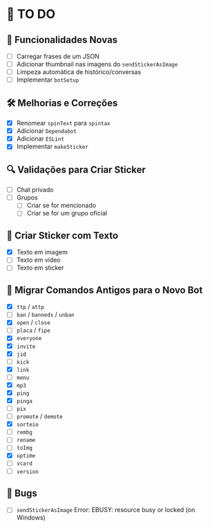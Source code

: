 # 📝 TO DO

## 🚀 Funcionalidades Novas

- [ ] Carregar frases de um JSON
- [ ] Adicionar thumbnail nas imagens do `sendStickerAsImage`
- [ ] Limpeza automática de histórico/conversas
- [ ] Implementar `botSetup`

## 🛠️ Melhorias e Correções

- [x] Renomear `spinText` para `spintax`
- [x] Adicionar `Dependabot`
- [x] Adicionar `ESLint`
- [x] Implementar `makeSticker`

## 🔍 Validações para Criar Sticker

- [ ] Chat privado
- [ ] Grupos
  - [ ] Criar se for mencionado
  - [ ] Criar se for um grupo oficial

## 📝 Criar Sticker com Texto

- [x] Texto em imagem
- [ ] Texto em vídeo
- [ ] Texto em sticker

## 🔄 Migrar Comandos Antigos para o Novo Bot

- [x] `ttp` / `attp`
- [ ] `ban` / `banneds` / `unban`
- [x] `open` / `close`
- [ ] `placa` / `fipe`
- [x] `everyone`
- [x] `invite`
- [x] `jid`
- [ ] `kick`
- [x] `link`
- [ ] `menu`
- [x] `mp3`
- [x] `ping`
- [x] `pinga`
- [ ] `pix`
- [ ] `promote` / `demote`
- [x] `sorteio`
- [ ] `rembg`
- [ ] `rename`
- [ ] `toImg`
- [x] `uptime`
- [ ] `vcard`
- [ ] `version`

## 👾 Bugs

- [ ] `sendStickerAsImage` Error: EBUSY: resource busy or locked (on Windows)